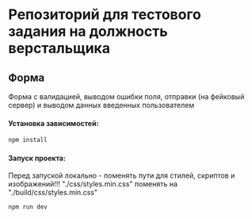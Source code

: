 # Репозиторий для тестового задания на должность верстальщика

## Форма

Форма с валидацией, выводом ошибки поля,
отправки (на фейковый сервер) и выводом данных введенных пользователем

#### Установка зависимостей:

```sh
npm install
```

#### Запуск проекта:

Перед запуской локально - поменять пути для стилей, скриптов и изображений!!!
"./css/styles.min.css" поменять на "./build/css/styles.min.css"

```sh
npm run dev
```
